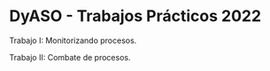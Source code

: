 # DyASO - Trabajos Prácticos 2022

Trabajo I: Monitorizando procesos.

Trabajo II: Combate de procesos.
